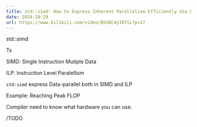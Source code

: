 ```yaml
---
title: std::simd: How to Express Inherent Parallelism Efficiently Via Data-parallel Type by Matthias Kretz
date: 2024-10-29
url: https://www.bilibili.com/video/BV1BC4y1R7iL?p=17
---
```


std::simd

Ts

SIMD: Single Instruction Mutiple Data

ILP: Instruction Level Paralellism

`std:simd` express Data-parallel both in SIMD and ILP

Example: Reaching Peak FLOP

Compiler need to know what hardware you can use.

/TODO
